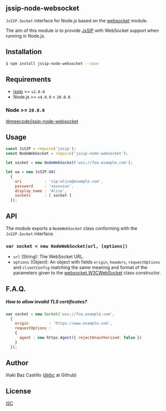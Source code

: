## jssip-node-websocket

`JsSIP.Socket` interface for Node.js based on the [websocket](https://www.npmjs.com/package/websocket) module.

The aim of this module is to provide [JsSIP](http://jssip.net) with WebSocket support when running in Node.js.


## Installation

```bash
$ npm install jssip-node-websocket --save
```


## Requirements

* [jssip](http://jssip.net) >= `v2.0.0`
* Node.js >= `v4.0.0` < `20.0.0`

### Node >= `20.0.0`

[@meecode/jssip-node-websocket](https://www.npmjs.com/package/@meecode/jssip-node-websocket)

## Usage

```javascript
const JsSIP = require('jssip');
const NodeWebSocket = require('jssip-node-websocket');

let socket = new NodeWebSocket('wss://foo.example.com');

let ua = new JsSIP.UA(
  {
    uri          : 'sip:alice@example.com',
    password     : 'xxxxxxxx',
    display_name : 'Alice',
    sockets      : [ socket ]
  });
```


## API

The module exports a `NodeWebSocket` class conforming with the `JsSIP.Socket` interface.


### `var socket = new NodeWebSocket(url, [options])`

* `url` (String): The WebSocket URL.
* `options` (Object): An object with fields `origin`, `headers`, `requestOptions` and `clientConfig` matching the same meaning and format of the parameters given to the [websocket.W3CWebSocket](https://github.com/theturtle32/WebSocket-Node/blob/v1.0.23/docs/W3CWebSocket.md) class constructor.


## F.A.Q.

##### How to allow invalid TLS certificates?

```javascript
var socket = new Socket('wss://foo.example.com',
  {
    origin         : 'https://www.example.com',
    requestOptions :
    {
      agent : new https.Agent({ rejectUnauthorized: false })
    }
  });
```


## Author

Iñaki Baz Castillo ([@ibc](https://github.com/ibc/) at Github)


## License

[ISC](./LICENSE)
